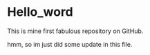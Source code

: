 # Hello_word
This is mine first fabulous repository on GitHub. 

hmm, so im just did some update in this file.
